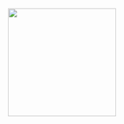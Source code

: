 ###


<div align="center">
  <img height="220" src="https://github.com/sa1l1/sa1l1/assets/87875257/f632b8b3-d6be-40dd-be47-a67dd5136ba2"  />
</div>

###
